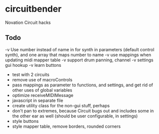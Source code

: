 # circuitbender
Novation Circuit hacks

## Todo
-v Use number instead of name in for synth in parameters (default control synth), and one array that maps number to name
-v use mappings when updating midi mapper table
-v support drum panning, channel
-v settings gui hookup
-v learn buttons
- test with 2 circuits
- remove use of macroControls
- pass mappings as parameter to functions, and settings, and get rid of other uses of global variables
- optimize receiveMIDIMessage
- javascript in separate file
- create utility class for the non-gui stuff, perhaps
- don't pan to extremes, because Circuit bugs out and includes some in the other ear as well
  (should be user configurable, in settings)
- style buttons
- style mapper table, remove borders, rounded corners
